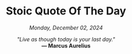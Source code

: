 <h1 align="center">Stoic Quote Of The Day</h1>

<p align="center"><em>Monday, December 02, 2024</em></p>

<p align="center">
  <em>"Live as though today is your last day."</em><br>
  <strong>— Marcus Aurelius</strong>
</p>
